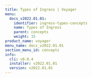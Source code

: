 ```yaml
---
title: Types of Ingress | Voyager
menu:
  docs_v2022.01.01:
    identifier: ingress-types-concepts
    name: Types of Ingress
    parent: concepts
    weight: 15
product_name: voyager
menu_name: docs_v2022.01.01
section_menu_id: concepts
info:
  cli: v0.0.4
  installer: v2022.01.01
  version: v2022.01.01
---
```


